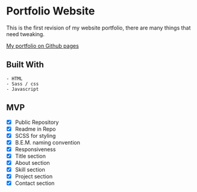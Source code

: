 # Portfolio Website
This is the first revision of my website portfolio, there are many things that need tweaking.

[My portfolio on Github pages](https://matt-pepper.github.io/Portfolio/)

## Built With
    - HTML
    - Sass / css
    - Javascript

## MVP
- [x] Public Repository
- [x] Readme in Repo
- [x] SCSS for styling
- [x] B.E.M. naming convention
- [x] Responsiveness
- [x] Title section
- [x] About section
- [x] Skill section
- [x] Project section
- [x] Contact section
